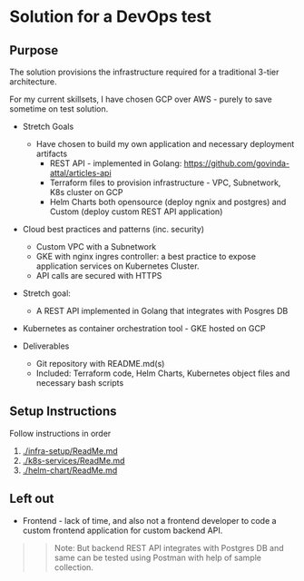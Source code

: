 
# Solution for a DevOps test

## Purpose

The solution provisions the infrastructure required for a traditional 3-tier architecture.


For my current skillsets, I have chosen GCP over AWS - purely to save sometime on test solution. 

* Stretch Goals
    * Have chosen to build my own application and necessary deployment artifacts
        * REST API - implemented in Golang: https://github.com/govinda-attal/articles-api
        * Terraform files to provision infrastructure - VPC, Subnetwork, K8s cluster on GCP
        * Helm Charts both opensource (deploy ngnix and postgres) and Custom (deploy custom REST API application)



* Cloud best practices and patterns (inc. security)
    * Custom VPC with a Subnetwork
    * GKE with nginx ingres controller: a best practice to expose application services on Kubernetes Cluster.
    * API calls are secured with HTTPS

* Stretch goal:
    * A REST API implemented in Golang that integrates with Posgres DB

* Kubernetes as container orchestration tool - GKE hosted on GCP

* Deliverables
    * Git repository with README.md(s)
    * Included: Terraform code, Helm Charts, Kubernetes object files and necessary bash scripts

## Setup Instructions

Follow instructions in order
1. [./infra-setup/ReadMe.md](./infra-setup/ReadMe.md)
2. [./k8s-services/ReadMe.md](./k8s-services/ReadMe.md)
3. [./helm-chart/ReadMe.md](./helm-chart/ReadMe.md)

## Left out
* Frontend - lack of time, and also not a frontend developer to code a custom frontend application for custom backend API.

>> Note: But backend REST API integrates with Postgres DB and same can be tested using Postman with help of sample collection.